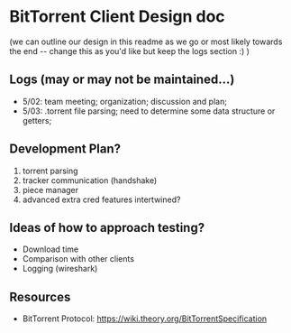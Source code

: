# BitTorrent Client Design doc
(we can outline our design in this readme as we go or most likely towards the end -- change this as you'd like but keep the logs section :) )


## Logs (may or may not be maintained...)

- 5/02: team meeting; organization; discussion and plan; 
- 5/03: .torrent file parsing; need to determine some data structure or getters;

## Development Plan?

1) torrent parsing
2) tracker communication (handshake)
3) piece manager
4) advanced extra cred features intertwined?


## Ideas of how to approach testing?

  - Download time
  - Comparison with other clients
  - Logging (wireshark)


## Resources

- BitTorrent Protocol: https://wiki.theory.org/BitTorrentSpecification  



